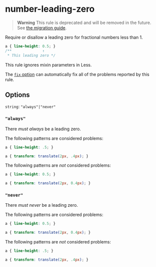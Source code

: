 # number-leading-zero

> **Warning** This rule is deprecated and will be removed in the future. See [the migration guide](https://github.com/stylelint/stylelint/tree/15.8.0/docs/migration-guide/to-15.md).

Require or disallow a leading zero for fractional numbers less than 1.

<!-- prettier-ignore -->
```css
a { line-height: 0.5; }
/**              ↑
 * This leading zero */
```

This rule ignores mixin parameters in Less.

The [`fix` option](https://github.com/stylelint/stylelint/tree/15.8.0/docs/user-guide/options.md#fix) can automatically fix all of the problems reported by this rule.

## Options

`string`: `"always"|"never"`

### `"always"`

There _must always_ be a leading zero.

The following patterns are considered problems:

<!-- prettier-ignore -->
```css
a { line-height: .5; }
```

<!-- prettier-ignore -->
```css
a { transform: translate(2px, .4px); }
```

The following patterns are _not_ considered problems:

<!-- prettier-ignore -->
```css
a { line-height: 0.5; }
```

<!-- prettier-ignore -->
```css
a { transform: translate(2px, 0.4px); }
```

### `"never"`

There _must never_ be a leading zero.

The following patterns are considered problems:

<!-- prettier-ignore -->
```css
a { line-height: 0.5; }
```

<!-- prettier-ignore -->
```css
a { transform: translate(2px, 0.4px); }
```

The following patterns are _not_ considered problems:

<!-- prettier-ignore -->
```css
a { line-height: .5; }
```

<!-- prettier-ignore -->
```css
a { transform: translate(2px, .4px); }
```
